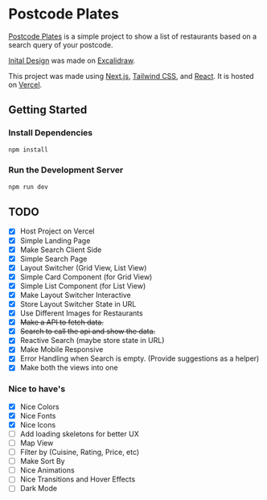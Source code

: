 # Postcode Plates

[Postcode Plates](https://postcode-plates.vercel.app/) is a simple project to show a list of restaurants based on a search query of your postcode.

[Inital Design](https://link.excalidraw.com/l/5C6TAP7vUVC/7mpk8r52bGC) was made on [Excalidraw](https://excalidraw.com/).

This project was made using [Next.js](https://nextjs.org/), [Tailwind CSS](https://tailwindcss.com/), and [React](https://reactjs.org/). It is hosted on [Vercel](https://vercel.com/).

## Getting Started

### Install Dependencies

```bash
npm install
```

### Run the Development Server

```bash
npm run dev
```

## TODO

- [x] Host Project on Vercel
- [x] Simple Landing Page
- [x] Make Search Client Side
- [x] Simple Search Page
- [x] Layout Switcher (Grid View, List View)
- [x] Simple Card Component (for Grid View)
- [x] Simple List Component (for List View)
- [x] Make Layout Switcher Interactive
- [x] Store Layout Switcher State in URL
- [x] Use Different Images for Restaurants
- [x] ~~Make a API to fetch data.~~
- [x] ~~Search to call the api and show the data.~~
- [x] Reactive Search (maybe store state in URL)
- [x] Make Mobile Responsive
- [x] Error Handling when Search is empty. (Provide suggestions as a helper)
- [x] Make both the views into one

### Nice to have's

- [x] Nice Colors
- [x] Nice Fonts
- [x] Nice Icons
- [ ] Add loading skeletons for better UX
- [ ] Map View
- [ ] Filter by (Cuisine, Rating, Price, etc)
- [ ] Make Sort By
- [ ] Nice Animations
- [ ] Nice Transitions and Hover Effects
- [ ] Dark Mode
